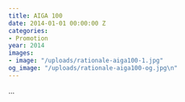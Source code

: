 ```yaml
---
title: AIGA 100
date: 2014-01-01 00:00:00 Z
categories:
- Promotion
year: 2014
images:
- image: "/uploads/rationale-aiga100-1.jpg"
og_image: "/uploads/rationale-aiga100-og.jpg\n"
---
```


...